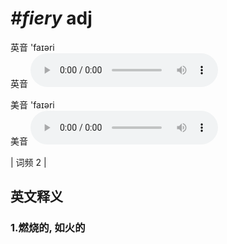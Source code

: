 # ***\#fiery*** adj
英音 'faɪəri  
英音
<audio src="./media/fiery1.aac" controls="controls"></audio>

美音 'faɪəri  
美音
<audio src="./media/fiery2.aac" controls="controls"></audio>



| 词频 2 |  

英文释义
---
### 1.**燃烧的, 如火的**  


